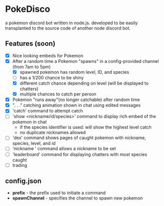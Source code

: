 # PokeDisco
a pokemon discord bot written in node.js. developed to be easily transplanted to the source code of another node discord bot.

## Features (soon)
- [x] Nice looking embeds for Pokemon
- [x] After a random time a Pokemon "spawns" in a config-provided channel (from 7am to 5pm)
  - [x] spawned pokemon has random level, ID, and species
  - [ ] has a 1/200 chance to be shiny
  - [x] different catch chance depending on level (will be displayed to chatters)
  - [x] multiple chances to catch per person
- [x] Pokemon "runs away"(no longer catchable) after random time
- [x] ". . ." catching animation shown in chat using edited messages
- [x] 'catch' command to attempt catch
- [ ] 'show <nickname/id/species>' command to display rich embed of the pokemon in chat
  - if the species identifier is used: will show the highest level catch
  - no duplicate nicknames allowed
- [ ] 'dex' command shows pages of caught pokemon with nickname, species, level, and id
- [ ] 'nickname <id> <nickname>' command allows a nickname to be set
- [ ] 'leaderboard' command for displaying chatters with most species caught
- [ ] trading
  
## config.json
- **prefix** - the prefix used to initiate a command 
- **spawnChannel** - specifies the channel to spawn new pokemon
